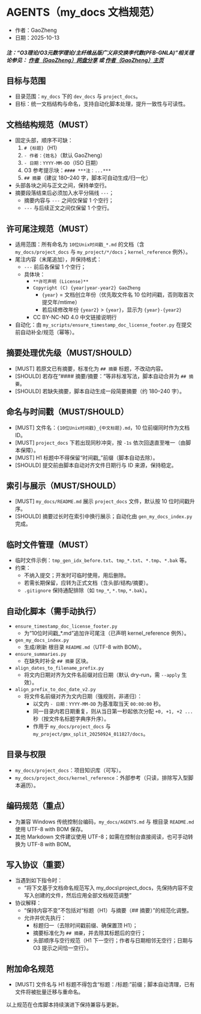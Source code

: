 ﻿# AGENTS（my_docs 文档规范）

- 作者：GaoZheng
- 日期：2025-10-13

#### ***注：“O3理论/O3元数学理论/主纤维丛版广义非交换李代数(PFB-GNLA)”相关理论参见： [作者（GaoZheng）网盘分享](https://drive.google.com/drive/folders/1lrgVtvhEq8cNal0Aa0AjeCNQaRA8WERu?usp=sharing) 或 [作者（GaoZheng）主页](https://mymetamathematics.blogspot.com)***

## 目标与范围
- 目录范围：`my_docs` 下的 `dev_docs` 与 `project_docs`。
- 目标：统一文档结构与命名，支持自动化脚本处理，提升一致性与可读性。

## 文档结构规范（MUST）
- 固定头部，顺序不可缺：
  1) `# {标题}`（H1）
  2) `- 作者：{姓名}`（默认 GaoZheng）
  3) `- 日期：YYYY-MM-DD`（ISO 日期）
  4) O3 参考提示块：`#### ***注：...***`
  5) `## 摘要`（建议 180–240 字，脚本可自动生成/归一化）
- 头部各块之间与正文之间，保持单空行。
 - 摘要段落结束后必须加入水平分隔线 `---`；
   - 摘要内容与 `---` 之间仅保留 1 个空行；
   - `---` 与后续正文之间仅保留 1 个空行。

## 许可尾注规范（MUST）
- 适用范围：所有命名为 `10位Unix时间戳_*.md` 的文档（含 `my_docs/project_docs` 与 `my_project/*/docs`；`kernel_reference` 例外）。
- 尾注内容（末尾追加），并保持格式：
  - `---` 前后各保留 1 个空行；
  - 具体块：
    - `**许可声明 (License)**`
    - `Copyright (C) {year|year-year2} GaoZheng`
      - `{year}` = 文档创立年份（优先取文件名 10 位时间戳，否则取首次提交年/mtime）
      - 若后续修改年份 `{year2}` > `{year}`，显示为 `{year}-{year2}`
    - CC BY-NC-ND 4.0 中文链接说明行
- 自动化：由 `my_scripts/ensure_timestamp_doc_license_footer.py` 在提交前自动补全/规范（幂等）。

## 摘要处理优先级（MUST/SHOULD）
- [MUST] 若原文已有摘要，标准化为 `## 摘要` 标题，不改动内容。
- [SHOULD] 若存在“#### 摘要/摘要：”等非标准写法，脚本自动合并为 `## 摘要`。
- [SHOULD] 若缺失摘要，脚本自动生成一段简要摘要（约 180–240 字）。

## 命名与时间戳（MUST/SHOULD）
- [MUST] 文件名：`{10位Unix时间戳}_{中文标题}.md`，10 位前缀同时作为文档 ID。
- [MUST] `project_docs` 下若出现同秒冲突，按 `-1s` 依次回退直至唯一（由脚本保障）。
- [MUST] H1 标题中不得保留“时间戳_”前缀（脚本自动去除）。
- [SHOULD] 提交前由脚本自动对齐文件日期行与 ID 来源，保持稳定。

## 索引与展示（MUST/SHOULD）
- [MUST] `my_docs/README.md` 展示 `project_docs` 文件，默认按 10 位时间戳升序。
- [SHOULD] 摘要过长时在索引中换行展示；自动化由 `gen_my_docs_index.py` 完成。

## 临时文件管理（MUST）
- 临时文件示例：`tmp_gen_idx_before.txt`、`tmp_*.txt`、`*.tmp`、`*.bak` 等。
- 约束：
  - 不纳入提交；开发时可临时使用，用后删除。
  - 若需长期保留，应转为正式文档（含头部/结构/摘要）。
  - `.gitignore` 保持通配排除（如 `tmp_*`, `*.tmp`, `*.bak`）。

## 自动化脚本（需手动执行）
- `ensure_timestamp_doc_license_footer.py`
  - 为“10位时间戳_*.md”追加许可尾注（已声明 kernel_reference 例外）。
- `gen_my_docs_index.py`
  - 生成/刷新 根目录 `README.md`（UTF-8 with BOM）。
- `ensure_summaries.py`
  - 在缺失时补全 `## 摘要` 区块。
 - `align_dates_to_filename_prefix.py`
   - 将文内日期对齐为文件名前缀对应日期（默认 dry-run，需 `--apply` 生效）。
 - `align_prefix_to_doc_date_v2.py`
   - 将文件名前缀对齐为文内日期（强规则，非递归）：
     - 以文内 `- 日期：YYYY-MM-DD` 为基准取当天 `00:00:00` 秒。
     - 同一目录内若日期重复，则从当日第一秒起依次分配 `+0, +1, +2 ...` 秒（按文件名标题字典序升序）。
     - 作用于 `my_docs/project_docs` 与 `my_project/gmx_split_20250924_011827/docs`。

## 目录与权限
- `my_docs/project_docs`：项目知识库（可写）。
- `my_docs/project_docs/kernel_reference`：外部参考（只读，排除写入型脚本遍历）。

## 编码规范（重点）
- 为兼容 Windows 传统控制台编码，`my_docs/AGENTS.md` 与 根目录 `README.md` 使用 UTF-8 with BOM 保存。
- 其他 Markdown 文件建议使用 UTF-8；如需在控制台直接阅读，也可手动转换为 UTF-8 with BOM。

## 写入协议（重要）
- 当遇到如下指令时：
  - “将下文基于文档命名规范写入 my_docs\project_docs，先保持内容不变写入创建的文件，然后应用全部文档规范调整”
- 协议解释：
  - “保持内容不变”不包括对“标题（H1）与摘要（## 摘要）”的规范化调整。
  - 允许并优先执行：
    - 标题归一（去除时间戳前缀、确保置顶 H1）；
    - 摘要标准化为 `## 摘要`，并去除其标题后的空行；
    - 头部顺序与空行规范（H1 下一空行；作者与日期相邻无空行；日期与 O3 提示之间恰一空行）。

## 附加命名规范
- [MUST] 文件名与 H1 标题不得包含“标题：/标题:”前缀；脚本自动清理，已有文件将被批量迁移与重命名。

以上规范在仓库脚本持续演进下保持兼容与更新。





